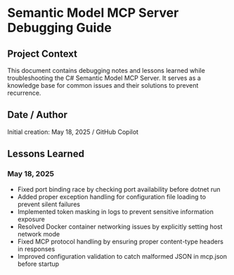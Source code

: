 # Semantic Model MCP Server Debugging Guide

## Project Context
This document contains debugging notes and lessons learned while troubleshooting the C# Semantic Model MCP Server. It serves as a knowledge base for common issues and their solutions to prevent recurrence.

## Date / Author
Initial creation: May 18, 2025 / GitHub Copilot

## Lessons Learned

### May 18, 2025
- Fixed port binding race by checking port availability before dotnet run
- Added proper exception handling for configuration file loading to prevent silent failures
- Implemented token masking in logs to prevent sensitive information exposure
- Resolved Docker container networking issues by explicitly setting host network mode
- Fixed MCP protocol handling by ensuring proper content-type headers in responses
- Improved configuration validation to catch malformed JSON in mcp.json before startup
